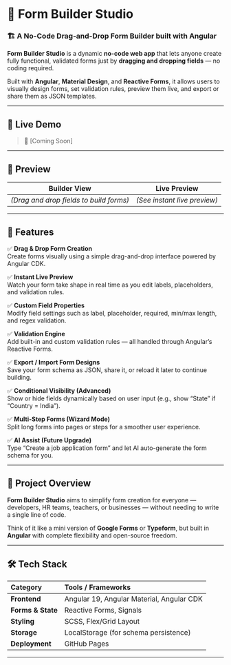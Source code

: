 # 🧩 Form Builder Studio

### 🏗️ A No-Code Drag-and-Drop Form Builder built with Angular

**Form Builder Studio** is a dynamic **no-code web app** that lets anyone create fully functional, validated forms just by **dragging and dropping fields** — no coding required.

Built with **Angular**, **Material Design**, and **Reactive Forms**, it allows users to visually design forms, set validation rules, preview them live, and export or share them as JSON templates.

---

## 🚀 Live Demo
> 🔗 [Coming Soon]

---

## 📸 Preview
| Builder View | Live Preview |
|:--------------:|:--------------:|
| *(Drag and drop fields to build forms)* | *(See instant live preview)* |

---

## 🎯 Features

✅ **Drag & Drop Form Creation**  
Create forms visually using a simple drag-and-drop interface powered by Angular CDK.

✅ **Instant Live Preview**  
Watch your form take shape in real time as you edit labels, placeholders, and validation rules.

✅ **Custom Field Properties**  
Modify field settings such as label, placeholder, required, min/max length, and regex validation.

✅ **Validation Engine**  
Add built-in and custom validation rules — all handled through Angular’s Reactive Forms.

✅ **Export / Import Form Designs**  
Save your form schema as JSON, share it, or reload it later to continue building.

✅ **Conditional Visibility (Advanced)**  
Show or hide fields dynamically based on user input (e.g., show “State” if “Country = India”).

✅ **Multi-Step Forms (Wizard Mode)**  
Split long forms into pages or steps for a smoother user experience.

✅ **AI Assist (Future Upgrade)**  
Type “Create a job application form” and let AI auto-generate the form schema for you.

---

## 🧠 Project Overview

**Form Builder Studio** aims to simplify form creation for everyone — developers, HR teams, teachers, or businesses — without needing to write a single line of code.

Think of it like a mini version of **Google Forms** or **Typeform**, but built in **Angular** with complete flexibility and open-source freedom.

---

## 🛠️ Tech Stack

| Category | Tools / Frameworks |
|:----------|:-------------------|
| **Frontend** | Angular 19, Angular Material, Angular CDK |
| **Forms & State** | Reactive Forms, Signals |
| **Styling** | SCSS, Flex/Grid Layout |
| **Storage** | LocalStorage (for schema persistence) |
| **Deployment** | GitHub Pages |

---
